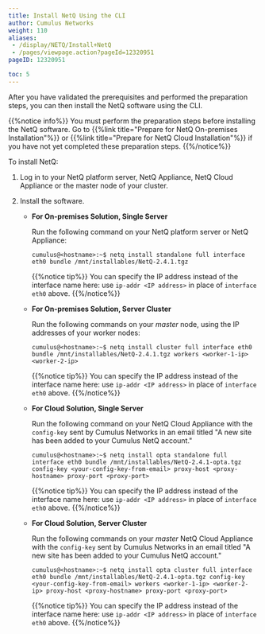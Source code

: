 ```yaml
---
title: Install NetQ Using the CLI
author: Cumulus Networks
weight: 110
aliases:
 - /display/NETQ/Install+NetQ
 - /pages/viewpage.action?pageId=12320951
pageID: 12320951

toc: 5
---
```

After you have validated the prerequisites and performed the preparation steps, you can then install the NetQ software using the CLI.

{{%notice info%}}
You must perform the preparation steps before installing the NetQ software. Go to {{%link title="Prepare for NetQ On-premises Installation"%}} or {{%link title="Prepare for NetQ Cloud Installation"%}} if you have not yet completed these preparation steps.
{{%/notice%}}

To install NetQ:

1. Log in to your NetQ platform server, NetQ Appliance, NetQ Cloud Appliance or the master node of your cluster.

2. Install the software.

    - **For On-premises Solution, Single Server**

        Run the following command on your NetQ platform server or NetQ Appliance:

        ```
        cumulus@<hostname>:~$ netq install standalone full interface eth0 bundle /mnt/installables/NetQ-2.4.1.tgz
        ```

        {{%notice tip%}}
You can specify the IP address instead of the interface name here: use `ip-addr <IP address>` in place of `interface eth0` above.
        {{%/notice%}}

    - **For On-premises Solution, Server Cluster**

        Run the following commands on your *master* node, using the IP addresses of your worker nodes:

        ```
        cumulus@<hostname>:~$ netq install cluster full interface eth0 bundle /mnt/installables/NetQ-2.4.1.tgz workers <worker-1-ip> <worker-2-ip>
        ```

        {{%notice tip%}}
You can specify the IP address instead of the interface name here: use `ip-addr <IP address>` in place of `interface eth0` above.
        {{%/notice%}}

    - **For Cloud Solution, Single Server**

        Run the following command on your NetQ Cloud Appliance with the `config-key` sent by Cumulus Networks in an email titled "A new site has been added to your Cumulus NetQ account."

        ```
        cumulus@<hostname>:~$ netq install opta standalone full interface eth0 bundle /mnt/installables/NetQ-2.4.1-opta.tgz config-key <your-config-key-from-email> proxy-host <proxy-hostname> proxy-port <proxy-port>
        ```

        {{%notice tip%}}
You can specify the IP address instead of the interface name here: use `ip-addr <IP address>` in place of `interface eth0` above.
        {{%/notice%}}

    - **For Cloud Solution, Server Cluster**
    
        Run the following commands on your *master* NetQ Cloud Appliance with the `config-key` sent by Cumulus Networks in an email titled "A new site has been added to your Cumulus NetQ account."

        ```
        cumulus@<hostname>:~$ netq install opta cluster full interface eth0 bundle /mnt/installables/NetQ-2.4.1-opta.tgz config-key <your-config-key-from-email> workers <worker-1-ip> <worker-2-ip> proxy-host <proxy-hostname> proxy-port <proxy-port>
        ```

        {{%notice tip%}}
You can specify the IP address instead of the interface name here: use `ip-addr <IP address>` in place of `interface eth0` above.
        {{%/notice%}}

